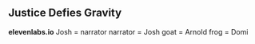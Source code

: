 ## Justice Defies Gravity

**elevenlabs.io**
Josh = narrator
narrator = Josh
goat = Arnold
frog = Domi
